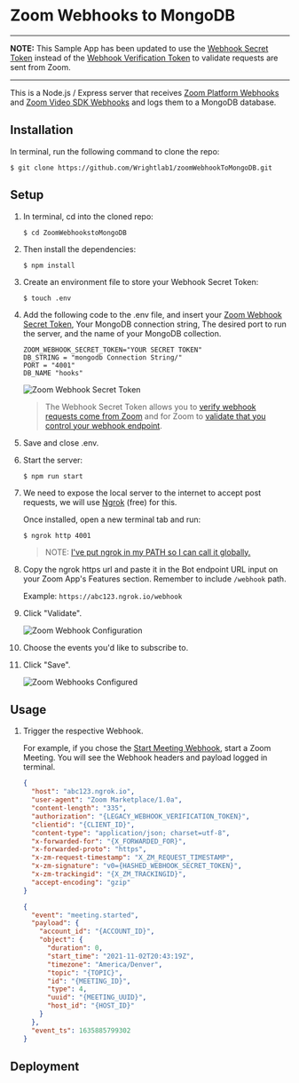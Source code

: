 # Zoom Webhooks to MongoDB

---

**NOTE:** This Sample App has been updated to use the [Webhook Secret Token](https://developers.zoom.us/docs/api/rest/webhook-reference/#verify-webhook-events) instead of the [Webhook Verification Token](https://developers.zoom.us/docs/api/rest/webhook-reference/#verify-webhook-events) to validate requests are sent from Zoom.

---

This is a Node.js / Express server that receives [Zoom Platform Webhooks](https://developers.zoom.us/docs/api/rest/webhook-reference/#enable-webhooks) and [Zoom Video SDK Webhooks](https://developers.zoom.us/docs/api/rest/webhook-reference/#enable-webhooks) and logs them to a MongoDB database.





## Installation

In terminal, run the following command to clone the repo:

`$ git clone https://github.com/Wrightlab1/zoomWebhookToMongoDB.git`

## Setup

1. In terminal, cd into the cloned repo:

   `$ cd ZoomWebhookstoMongoDB`

1. Then install the dependencies:

   `$ npm install`

1. Create an environment file to store your Webhook Secret Token:

   `$ touch .env`

1. Add the following code to the .env file, and insert your [Zoom Webhook Secret Token](https://developers.zoom.us/docs/api/rest/webhook-reference/#verify-webhook-events), Your MongoDB connection string, The desired port to run the server, and the name of your MongoDB collection.

   ```
   ZOOM_WEBHOOK_SECRET_TOKEN="YOUR SECRET TOKEN"
   DB_STRING = "mongodb Connection String/"
   PORT = "4001"
   DB_NAME "hooks"
   ```

   ![Zoom Webhook Secret Token](https://developers.zoom.us/img/nextImageExportOptimizer/webhook-secret-token-opt-640.WEBP "Zoom Webhook Secret Token")

   > The Webhook Secret Token allows you to [verify webhook requests come from Zoom](https://developers.zoom.us/docs/api/rest/webhook-reference/#verify-webhook-events) and for Zoom to [validate that you control your webhook endpoint](https://developers.zoom.us/docs/api/rest/webhook-reference/#validate-your-webhook-endpoint).

1. Save and close .env.

1. Start the server:

   `$ npm run start`

1. We need to expose the local server to the internet to accept post requests, we will use [Ngrok](https://ngrok.com) (free) for this.

   Once installed, open a new terminal tab and run:

   `$ ngrok http 4001`

   > NOTE: [I've put ngrok in my PATH so I can call it globally.](https://stackoverflow.com/a/36759493/6592510)

1. Copy the ngrok https url and paste it in the Bot endpoint URL input on your Zoom App's Features section. Remember to include `/webhook` path.

   Example: `https://abc123.ngrok.io/webhook`

1. Click "Validate".

   ![Zoom Webhook Configuration](https://developers.zoom.us/img/nextImageExportOptimizer/webhook-validate-opt-640.WEBP "Zoom Webhook Configuration")

1. Choose the events you'd like to subscribe to.

1. Click "Save".

   ![Zoom Webhooks Configured](https://developers.zoom.us/img/nextImageExportOptimizer/webhook-validate-success-opt-640.WEBP "Zoom Webhooks Configured")

## Usage

1. Trigger the respective Webhook.

   For example, if you chose the [Start Meeting Webhook](https://developers.zoom.us/docs/api/rest/reference/zoom-api/events/#operation/meeting.started), start a Zoom Meeting. You will see the Webhook headers and payload logged in terminal.

   ```json
   {
     "host": "abc123.ngrok.io",
     "user-agent": "Zoom Marketplace/1.0a",
     "content-length": "335",
     "authorization": "{LEGACY_WEBHOOK_VERIFICATION_TOKEN}",
     "clientid": "{CLIENT_ID}",
     "content-type": "application/json; charset=utf-8",
     "x-forwarded-for": "{X_FORWARDED_FOR}",
     "x-forwarded-proto": "https",
     "x-zm-request-timestamp": "X_ZM_REQUEST_TIMESTAMP",
     "x-zm-signature": "v0={HASHED_WEBHOOK_SECRET_TOKEN}",
     "x-zm-trackingid": "{X_ZM_TRACKINGID}",
     "accept-encoding": "gzip"
   }
   ```

   ```json
   {
     "event": "meeting.started",
     "payload": {
       "account_id": "{ACCOUNT_ID}",
       "object": {
         "duration": 0,
         "start_time": "2021-11-02T20:43:19Z",
         "timezone": "America/Denver",
         "topic": "{TOPIC}",
         "id": "{MEETING_ID}",
         "type": 4,
         "uuid": "{MEETING_UUID}",
         "host_id": "{HOST_ID}"
       }
     },
     "event_ts": 1635885799302
   }
   ```

## Deployment

